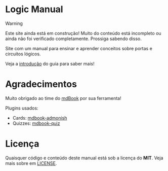 
# Logic Manual

> [!WARNING]  
> Este site ainda está em construção!
> Muito do conteúdo está incompleto ou ainda não foi verificado completamente. Prossiga sabendo disso.

Site com um manual para ensinar e aprender conceitos sobre portas e circuitos lógicos.

Veja a [introdução](./src/README.md) do guia para saber mais!

# Agradecimentos

Muito obrigado ao time do [mdBook](https://github.com/rust-lang/mdBook) por sua ferramenta!

Plugins usados:
- Cards: [mdbook-admonish](https://github.com/tommilligan/mdbook-admonish)
- Quizzes: [mdbook-quiz](https://github.com/cognitive-engineering-lab/mdbook-quiz)

# Licença

Quaisquer código e conteúdo deste manual está sob a licença do **MIT**. Veja mais sobre em [LICENSE](./LICENSE).

